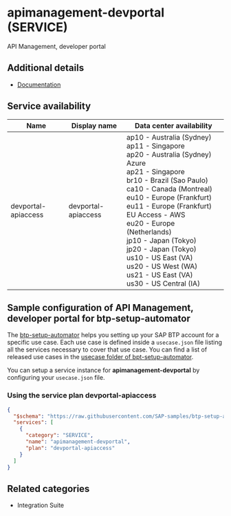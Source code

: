 # apimanagement-devportal (SERVICE)

API Management, developer portal

## Additional details

- [Documentation](https://help.sap.com/viewer/product/SAP_CLOUD_PLATFORM_API_MANAGEMENT)

## Service availability

| Name | Display name | Data center availability  |
|------|----------------|---------------------------|
|  devportal-apiaccess  |  devportal-apiaccess  | ap10 - Australia (Sydney)<br> ap11 - Singapore<br> ap20 - Australia (Sydney) Azure<br> ap21 - Singapore<br> br10 - Brazil (Sao Paulo)<br> ca10 - Canada (Montreal)<br> eu10 - Europe (Frankfurt)<br> eu11 - Europe (Frankfurt) EU Access - AWS<br> eu20 - Europe (Netherlands)<br> jp10 - Japan (Tokyo)<br> jp20 - Japan (Tokyo)<br> us10 - US East (VA)<br> us20 - US West (WA)<br> us21 - US East (VA)<br> us30 - US Central (IA)  |

## Sample configuration of **API Management, developer portal** for btp-setup-automator

The [btp-setup-automator](https://github.com/SAP-samples/btp-setup-automator) helps you setting up your SAP BTP account for a specific use case. Each use case is defined inside a `usecase.json` file listing all the services necessary to cover that use case. You can find a list of released use cases in the [usecase folder of bpt-setup-automator](https://github.com/SAP-samples/btp-setup-automator/tree/main/usecases).

You can setup a service instance for **apimanagement-devportal** by configuring your `usecase.json` file.

### Using the service plan **devportal-apiaccess**

```json
{
  "$schema": "https://raw.githubusercontent.com/SAP-samples/btp-setup-automator/main/libs/btpsa-usecase.json",
  "services": [
    {
      "category": "SERVICE",
      "name": "apimanagement-devportal",
      "plan": "devportal-apiaccess"
    }
  ]
}
```

## Related categories

- Integration Suite